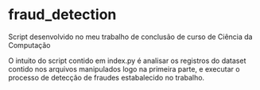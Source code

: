 # fraud_detection
Script desenvolvido no meu trabalho de conclusão de curso de Ciência da Computação

O intuito do script contido em index.py é analisar os registros do dataset contido nos arquivos manipulados logo na primeira parte, e executar o processo de detecção de fraudes estabalecido no trabalho.
